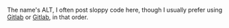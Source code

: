 The name's ALT, I often post sloppy code here, though I usually prefer using [Gitlab](https://git.northamp.fr/alt) or [Gitlab](https://gitlab.com/alt4), in that order.

